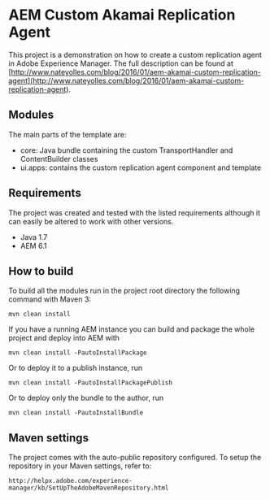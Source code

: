 # AEM Custom Akamai Replication Agent

This project is a demonstration on how to create a custom replication agent in Adobe Experience Manager. The full description can be found at [http://www.nateyolles.com/blog/2016/01/aem-akamai-custom-replication-agent](http://www.nateyolles.com/blog/2016/01/aem-akamai-custom-replication-agent).

## Modules

The main parts of the template are:

* core: Java bundle containing the custom TransportHandler and ContentBuilder classes
* ui.apps: contains the custom replication agent component and template

## Requirements

The project was created and tested with the listed requirements although it can easily be altered to work with other versions.

* Java 1.7
* AEM 6.1

## How to build

To build all the modules run in the project root directory the following command with Maven 3:

    mvn clean install

If you have a running AEM instance you can build and package the whole project and deploy into AEM with  

    mvn clean install -PautoInstallPackage
    
Or to deploy it to a publish instance, run

    mvn clean install -PautoInstallPackagePublish
    
Or to deploy only the bundle to the author, run

    mvn clean install -PautoInstallBundle

## Maven settings

The project comes with the auto-public repository configured. To setup the repository in your Maven settings, refer to:

    http://helpx.adobe.com/experience-manager/kb/SetUpTheAdobeMavenRepository.html
